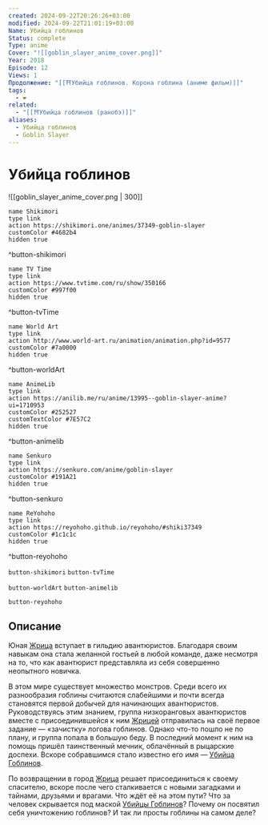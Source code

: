 ```yaml
---
created: 2024-09-22T20:26:26+03:00
modified: 2024-09-22T21:01:19+03:00
Name: Убийца гоблинов
Status: complete
Type: anime
Cover: "![[goblin_slayer_anime_cover.png]]"
Year: 2018
Episode: 12
Views: 1
Продолжение: "[[⛩️Убийца гоблинов. Корона гоблина (аниме фильм)]]"
tags:
  - ❤
related:
  - "[[⛩️Убийца гоблинов (ранобэ)]]"
aliases:
  - Убийца гоблинов
  - Goblin Slayer
---
```


# Убийца гоблинов

![[goblin_slayer_anime_cover.png | 300]]

```button
name Shikimori
type link
action https://shikimori.one/animes/37349-goblin-slayer
customColor #4682b4
hidden true
```
^button-shikimori

```button
name TV Time
type link
action https://www.tvtime.com/ru/show/350166
customColor #997f00
hidden true
```
^button-tvTime

```button
name World Art
type link
action http://www.world-art.ru/animation/animation.php?id=9577
customColor #7a0000
hidden true
```
^button-worldArt

```button
name AnimeLib
type link
action https://anilib.me/ru/anime/13995--goblin-slayer-anime?ui=1710953
customColor #252527
customTextColor #7E57C2
hidden true
```
^button-animelib

```button
name Senkuro
type link
action https://senkuro.com/anime/goblin-slayer
customColor #191A21
hidden true
```
^button-senkuro

```button
name ReYohoho
type link
action https://reyohoho.github.io/reyohoho/#shiki37349
customColor #1c1c1c
hidden true
```
^button-reyohoho



`button-shikimori` `button-tvTime`

`button-worldArt` `button-animelib`

`button-reyohoho`

## Описание

Юная [Жрица](https://shikimori.one/characters/148623-onna-shinkan) вступает в гильдию авантюристов. Благодаря своим навыкам она стала желанной гостьей в любой команде, даже несмотря на то, что как авантюрист представляла из себя совершенно неопытного новичка.

В этом мире существует множество монстров. Среди всего их разнообразия гоблины считаются слабейшими и почти всегда становятся первой добычей для начинающих авантюристов. Руководствуясь этим знанием, группа низкоранговых авантюристов вместе с присоединившейся к ним [Жрицей](https://shikimori.one/characters/148623-onna-shinkan) отправилась на своё первое задание — «зачистку» логова гоблинов. Однако что-то пошло не по плану, и группа попала в большую беду. В последний момент к ним на помощь пришёл таинственный мечник, облачённый в рыцарские доспехи. Вскоре собравшимся стало известно его имя — [Убийца Гоблинов](https://shikimori.one/characters/148622-goblin-slayer).

По возвращении в город [Жрица](https://shikimori.one/characters/148623-onna-shinkan) решает присоединиться к своему спасителю, вскоре после чего сталкивается с новыми загадками и тайнами, друзьями и врагами. Что ждёт её на этом пути? Что за человек скрывается под маской [Убийцы Гоблинов](https://shikimori.one/characters/148622-goblin-slayer)? Почему он посвятил себя уничтожению гоблинов? И так ли просты гоблины на самом деле?
